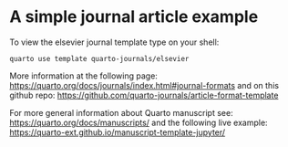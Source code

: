 # A simple journal article example

To view the elsevier journal template type on your shell:
```console
quarto use template quarto-journals/elsevier
```

More information at the following page:
https://quarto.org/docs/journals/index.html#journal-formats
and on this github repo:
https://github.com/quarto-journals/article-format-template

For more general information about Quarto manuscript see:
https://quarto.org/docs/manuscripts/
and the following live example:
https://quarto-ext.github.io/manuscript-template-jupyter/
